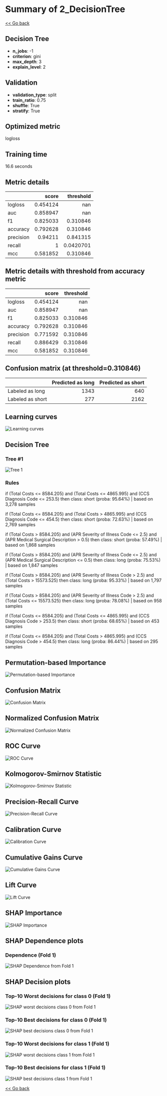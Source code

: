 # Summary of 2_DecisionTree

[<< Go back](../README.md)


## Decision Tree
- **n_jobs**: -1
- **criterion**: gini
- **max_depth**: 3
- **explain_level**: 2

## Validation
 - **validation_type**: split
 - **train_ratio**: 0.75
 - **shuffle**: True
 - **stratify**: True

## Optimized metric
logloss

## Training time

16.6 seconds

## Metric details
|           |    score |   threshold |
|:----------|---------:|------------:|
| logloss   | 0.454124 | nan         |
| auc       | 0.858947 | nan         |
| f1        | 0.825033 |   0.310846  |
| accuracy  | 0.792628 |   0.310846  |
| precision | 0.94211  |   0.841315  |
| recall    | 1        |   0.0420701 |
| mcc       | 0.581852 |   0.310846  |


## Metric details with threshold from accuracy metric
|           |    score |   threshold |
|:----------|---------:|------------:|
| logloss   | 0.454124 |  nan        |
| auc       | 0.858947 |  nan        |
| f1        | 0.825033 |    0.310846 |
| accuracy  | 0.792628 |    0.310846 |
| precision | 0.771592 |    0.310846 |
| recall    | 0.886429 |    0.310846 |
| mcc       | 0.581852 |    0.310846 |


## Confusion matrix (at threshold=0.310846)
|                  |   Predicted as long |   Predicted as short |
|:-----------------|--------------------:|---------------------:|
| Labeled as long  |                1343 |                  640 |
| Labeled as short |                 277 |                 2162 |

## Learning curves
![Learning curves](learning_curves.png)

## Decision Tree 

### Tree #1
![Tree 1](learner_fold_0_tree.svg)

### Rules

if (Total Costs <= 8584.205) and (Total Costs <= 4865.995) and (CCS Diagnosis Code <= 253.5) then class: short (proba: 95.64%) | based on 3,278 samples

if (Total Costs <= 8584.205) and (Total Costs > 4865.995) and (CCS Diagnosis Code <= 454.5) then class: short (proba: 72.63%) | based on 2,769 samples

if (Total Costs > 8584.205) and (APR Severity of Illness Code <= 2.5) and (APR Medical Surgical Description > 0.5) then class: short (proba: 57.49%) | based on 1,868 samples

if (Total Costs > 8584.205) and (APR Severity of Illness Code <= 2.5) and (APR Medical Surgical Description <= 0.5) then class: long (proba: 75.53%) | based on 1,847 samples

if (Total Costs > 8584.205) and (APR Severity of Illness Code > 2.5) and (Total Costs > 15573.525) then class: long (proba: 95.33%) | based on 1,797 samples

if (Total Costs > 8584.205) and (APR Severity of Illness Code > 2.5) and (Total Costs <= 15573.525) then class: long (proba: 78.08%) | based on 958 samples

if (Total Costs <= 8584.205) and (Total Costs <= 4865.995) and (CCS Diagnosis Code > 253.5) then class: short (proba: 68.65%) | based on 453 samples

if (Total Costs <= 8584.205) and (Total Costs > 4865.995) and (CCS Diagnosis Code > 454.5) then class: long (proba: 86.44%) | based on 295 samples





## Permutation-based Importance
![Permutation-based Importance](permutation_importance.png)
## Confusion Matrix

![Confusion Matrix](confusion_matrix.png)


## Normalized Confusion Matrix

![Normalized Confusion Matrix](confusion_matrix_normalized.png)


## ROC Curve

![ROC Curve](roc_curve.png)


## Kolmogorov-Smirnov Statistic

![Kolmogorov-Smirnov Statistic](ks_statistic.png)


## Precision-Recall Curve

![Precision-Recall Curve](precision_recall_curve.png)


## Calibration Curve

![Calibration Curve](calibration_curve_curve.png)


## Cumulative Gains Curve

![Cumulative Gains Curve](cumulative_gains_curve.png)


## Lift Curve

![Lift Curve](lift_curve.png)



## SHAP Importance
![SHAP Importance](shap_importance.png)

## SHAP Dependence plots

### Dependence (Fold 1)
![SHAP Dependence from Fold 1](learner_fold_0_shap_dependence.png)

## SHAP Decision plots

### Top-10 Worst decisions for class 0 (Fold 1)
![SHAP worst decisions class 0 from Fold 1](learner_fold_0_shap_class_0_worst_decisions.png)
### Top-10 Best decisions for class 0 (Fold 1)
![SHAP best decisions class 0 from Fold 1](learner_fold_0_shap_class_0_best_decisions.png)
### Top-10 Worst decisions for class 1 (Fold 1)
![SHAP worst decisions class 1 from Fold 1](learner_fold_0_shap_class_1_worst_decisions.png)
### Top-10 Best decisions for class 1 (Fold 1)
![SHAP best decisions class 1 from Fold 1](learner_fold_0_shap_class_1_best_decisions.png)

[<< Go back](../README.md)
